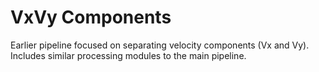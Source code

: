 # VxVy Components

Earlier pipeline focused on separating velocity components (Vx and Vy). Includes similar processing modules to the main pipeline.
